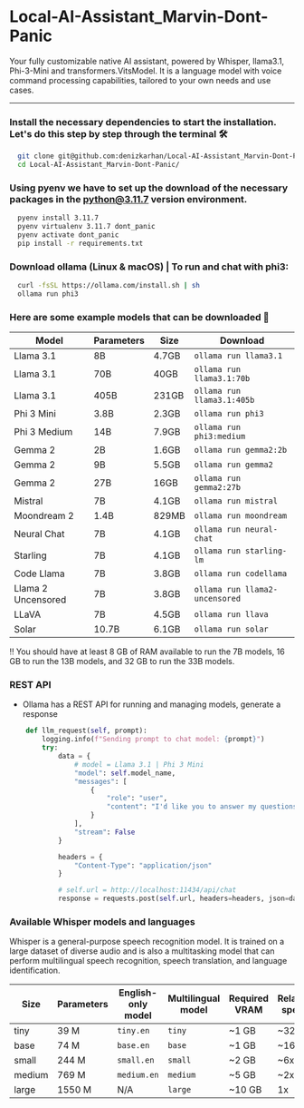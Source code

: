 # Local-AI-Assistant_Marvin-Dont-Panic
Your fully customizable native AI assistant, powered by Whisper, llama3.1, Phi-3-Mini and transformers.VitsModel. It is a language model with voice command processing capabilities, tailored to your own needs and use cases.

---

### Install the necessary dependencies to start the installation. Let's do this step by step through the terminal 🛠️
```bash
  git clone git@github.com:denizkarhan/Local-AI-Assistant_Marvin-Dont-Panic.git
  cd Local-AI-Assistant_Marvin-Dont-Panic/
```

### Using pyenv we have to set up the download of the necessary packages in the python@3.11.7 version environment. 
```bash
  pyenv install 3.11.7
  pyenv virtualenv 3.11.7 dont_panic
  pyenv activate dont_panic
  pip install -r requirements.txt
```


### Download ollama (Linux & macOS) | To run and chat with phi3: 
```bash
  curl -fsSL https://ollama.com/install.sh | sh
  ollama run phi3
```

### Here are some example models that can be downloaded 🎊

| Model                | Parameters | Size   | Download                             |
|----------------------|------------|--------|--------------------------------------|
| Llama 3.1            | 8B         | 4.7GB  | `ollama run llama3.1`                |
| Llama 3.1            | 70B        | 40GB   | `ollama run llama3.1:70b`            |
| Llama 3.1            | 405B       | 231GB  | `ollama run llama3.1:405b`           |
| Phi 3 Mini           | 3.8B       | 2.3GB  | `ollama run phi3`                    |
| Phi 3 Medium         | 14B        | 7.9GB  | `ollama run phi3:medium`             |
| Gemma 2              | 2B         | 1.6GB  | `ollama run gemma2:2b`               |
| Gemma 2              | 9B         | 5.5GB  | `ollama run gemma2`                  |
| Gemma 2              | 27B        | 16GB   | `ollama run gemma2:27b`              |
| Mistral              | 7B         | 4.1GB  | `ollama run mistral`                 |
| Moondream 2          | 1.4B       | 829MB  | `ollama run moondream`               |
| Neural Chat          | 7B         | 4.1GB  | `ollama run neural-chat`             |
| Starling             | 7B         | 4.1GB  | `ollama run starling-lm`             |
| Code Llama           | 7B         | 3.8GB  | `ollama run codellama`               |
| Llama 2 Uncensored   | 7B         | 3.8GB  | `ollama run llama2-uncensored`       |
| LLaVA                | 7B         | 4.5GB  | `ollama run llava`                   |
| Solar                | 10.7B      | 6.1GB  | `ollama run solar`                   |

‼️ You should have at least 8 GB of RAM available to run the 7B models, 16 GB to run the 13B models, and 32 GB to run the 33B models.

### REST API
- Ollama has a REST API for running and managing models, generate a response

```python
    def llm_request(self, prompt):
        logging.info(f"Sending prompt to chat model: {prompt}")
        try:
            data = {
                # model = Llama 3.1 | Phi 3 Mini
                "model": self.model_name,
                "messages": [
                    {
                        "role": "user",
                        "content": "I'd like you to answer my questions briefly!\n" + prompt 
                    }
                ],
                "stream": False
            }

            headers = {
                "Content-Type": "application/json"
            }

            # self.url = http://localhost:11434/api/chat
            response = requests.post(self.url, headers=headers, json=data)
```

### Available Whisper models and languages
Whisper is a general-purpose speech recognition model. It is trained on a large dataset of diverse audio and is also a multitasking model that can perform multilingual speech recognition, speech translation, and language identification.

| Size     | Parameters | English-only model | Multilingual model | Required VRAM | Relative speed |
|----------|------------|--------------------|--------------------|---------------|----------------|
| tiny     | 39 M       | `tiny.en`          | `tiny`             | ~1 GB         | ~32x           |
| base     | 74 M       | `base.en`          | `base`             | ~1 GB         | ~16x           |
| small    | 244 M      | `small.en`         | `small`            | ~2 GB         | ~6x            |
| medium   | 769 M      | `medium.en`        | `medium`           | ~5 GB         | ~2x            |
| large    | 1550 M     | N/A                | `large`            | ~10 GB        | 1x             |